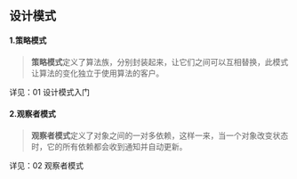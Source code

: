 ## 设计模式

#### 1.策略模式

> **策略模式**定义了算法族，分别封装起来，让它们之间可以互相替换，此模式让算法的变化独立于使用算法的客户。

详见：01 设计模式入门

#### 2.观察者模式

> **观察者模式**定义了对象之间的一对多依赖，这样一来，当一个对象改变状态时，它的所有依赖都会收到通知并自动更新。

详见：02 观察者模式

